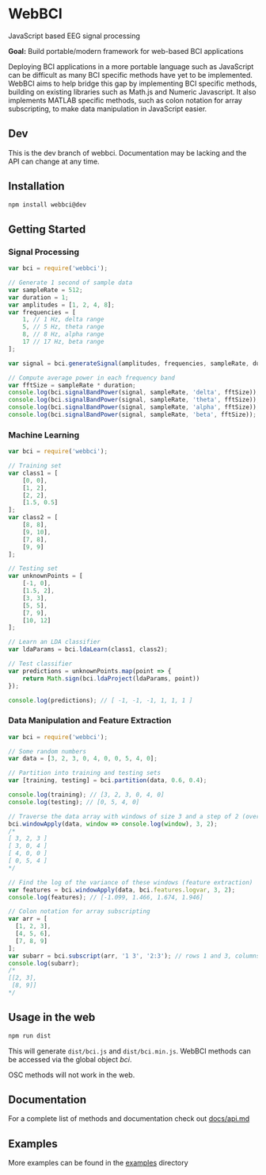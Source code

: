 # WebBCI
JavaScript based EEG signal processing

**Goal:** Build portable/modern framework for web-based BCI applications

Deploying BCI applications in a more portable language such as JavaScript can be difficult as many BCI specific methods have yet to be implemented. WebBCI aims to help bridge this gap by implementing BCI specific methods, building on existing libraries such as Math.js and Numeric Javascript. It also implements MATLAB specific methods, such as colon notation for array subscripting, to make data manipulation in JavaScript easier.

## Dev

This is the dev branch of webbci. Documentation may be lacking and the API can change at any time.

## Installation

```bash
npm install webbci@dev
```

## Getting Started

### Signal Processing

```javascript
var bci = require('webbci');

// Generate 1 second of sample data
var sampleRate = 512;
var duration = 1;
var amplitudes = [1, 2, 4, 8];
var frequencies = [
	1, // 1 Hz, delta range
	5, // 5 Hz, theta range
	8, // 8 Hz, alpha range
	17 // 17 Hz, beta range
];

var signal = bci.generateSignal(amplitudes, frequencies, sampleRate, duration);

// Compute average power in each frequency band
var fftSize = sampleRate * duration;
console.log(bci.signalBandPower(signal, sampleRate, 'delta', fftSize)); // 85
console.log(bci.signalBandPower(signal, sampleRate, 'theta', fftSize)); // 128
console.log(bci.signalBandPower(signal, sampleRate, 'alpha', fftSize)); // 205
console.log(bci.signalBandPower(signal, sampleRate, 'beta', fftSize));  // 114
```

### Machine Learning

```javascript
var bci = require('webbci');

// Training set
var class1 = [
	[0, 0],
	[1, 2],
	[2, 2],
	[1.5, 0.5]
];
var class2 = [
	[8, 8],
	[9, 10],
	[7, 8],
	[9, 9]
];

// Testing set
var unknownPoints = [
	[-1, 0],
	[1.5, 2],
	[3, 3],
	[5, 5],
	[7, 9],
	[10, 12]
];

// Learn an LDA classifier
var ldaParams = bci.ldaLearn(class1, class2);

// Test classifier
var predictions = unknownPoints.map(point => {
	return Math.sign(bci.ldaProject(ldaParams, point))
});

console.log(predictions); // [ -1, -1, -1, 1, 1, 1 ]
```

### Data Manipulation and Feature Extraction

```javascript
var bci = require('webbci');

// Some random numbers
var data = [3, 2, 3, 0, 4, 0, 0, 5, 4, 0];

// Partition into training and testing sets
var [training, testing] = bci.partition(data, 0.6, 0.4);

console.log(training); // [3, 2, 3, 0, 4, 0]
console.log(testing); // [0, 5, 4, 0]

// Traverse the data array with windows of size 3 and a step of 2 (overlap of 1 item per window)
bci.windowApply(data, window => console.log(window), 3, 2);
/*
[ 3, 2, 3 ]
[ 3, 0, 4 ]
[ 4, 0, 0 ]
[ 0, 5, 4 ]
*/

// Find the log of the variance of these windows (feature extraction)
var features = bci.windowApply(data, bci.features.logvar, 3, 2);
console.log(features); // [-1.099, 1.466, 1.674, 1.946]

// Colon notation for array subscripting
var arr = [
  [1, 2, 3],
  [4, 5, 6],
  [7, 8, 9]
];
var subarr = bci.subscript(arr, '1 3', '2:3'); // rows 1 and 3, columns 2 through 3
console.log(subarr);
/*
[[2, 3],
 [8, 9]]
*/
```

## Usage in the web

```bash
npm run dist
```

This will generate `dist/bci.js` and `dist/bci.min.js`. WebBCI methods can be accessed via the global object *bci*.

OSC methods will not work in the web.

## Documentation

For a complete list of methods and documentation check out [docs/api.md](https://github.com/pwstegman/WebBCI/blob/dev/docs/api.md)

## Examples

More examples can be found in the [examples](https://github.com/pwstegman/WebBCI/tree/dev/examples) directory
